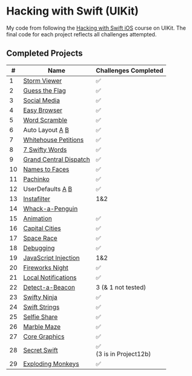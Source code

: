 # Hacking with Swift (UIKit)

My code from following the [Hacking with Swift iOS](https://www.hackingwithswift.com/read) course on UIKit.
The final code for each project reflects all challenges attempted.

## Completed Projects

#|Name|Challenges Completed
---|-------|--------------------
1|[Storm Viewer](Project1_StormViewer)|:white_check_mark:
2|[Guess the Flag](Project2_GuessTheFlag)|:white_check_mark:
3|[Social Media](Project3_SocialMedia)|:white_check_mark:
4|[Easy Browser](Project4_EasyBrowser)|:white_check_mark:
5|[Word Scramble](Project5_WordScramble)|:white_check_mark:
6|Auto Layout [A](Project6a_AutoLayout) [B](Project6b_AutoLayout)|:white_check_mark:
7|[Whitehouse Petitions](Project7_WhitehousePetitions)|:white_check_mark:
8|[7 Swifty Words](Project8_7SwiftyWords)|:white_check_mark:
9|[Grand Central Dispatch](Project9_GrandCentralDispatch)|:white_check_mark:
10|[Names to Faces](Project10_NamesToFaces)|:white_check_mark:
11|[Pachinko](Project11_Pachinko)|:white_check_mark:
12|UserDefaults [A](Project12a_UserDefaults) [B](Project12b_UserDefaults)|:white_check_mark:
13|[Instafilter](Project13_Instafilter)|1&2
14|[Whack-a-Penguin](Project14_Whack-a-Penguin)|
15|[Animation](Project15_Animation)|:white_check_mark:
16|[Capital Cities](Project16_CapitalCities)|:white_check_mark:
17|[Space Race](Project17_SpaceRace)|:white_check_mark:
18|[Debugging](Project18_Debugging)|:white_check_mark:
19|[JavaScript Injection](Project19_JavaScriptInjection)|1&2
20|[Fireworks Night](Project20_FireworksNight)|:white_check_mark:
21|[Local Notifications](Project21_LocalNotifications)|:white_check_mark:
22|[Detect-a-Beacon](Project22_Detect-a-Beacon)|3 (& 1 not tested)
23|[Swifty Ninja](Project23_SwiftyNinja)|:white_check_mark:
24|[Swift Strings](Project24_SwiftStrings)|:white_check_mark:
25|[Selfie Share](Project25_SelfieShare)|:white_check_mark:
26|[Marble Maze](Project26_MarbleMaze)|:white_check_mark:
27|[Core Graphics](Project27_CoreGraphics)|:white_check_mark:
28|[Secret Swift](Project28_SecretSwift)|:white_check_mark:<br>(3 is in Project12b)
29|[Exploding Monkeys](Project29_ExplodingMonkeys)|:white_check_mark:
